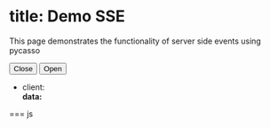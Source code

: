 title: Demo SSE
===
This page demonstrates the functionality of server side events using pycasso

<button type="button" class="sse-close" onclick="sse.close()">Close</button>
<button type="button" class="sse-open" onclick="sse.open()">Open</button>
<ul class="sse">
<li>client: <txt js="${sse.id}"></txt><br/><strong>data: <txt js="progress: ${sse.data.time}"></txt></strong></li>
</ul>
=== js
<script>
class SSEManager {
    constructor(sse_url){
        this.id = undefined;
        this.es = null;
        this.url = sse_url;
        this.evtHandlers = {};
        this.data = {};
        this.refs = [...document.querySelectorAll('txt')].map(t=>{
            let jsexpr = t.getAttribute('js');
            let update = Function('sse', `return this.textContent = \`${jsexpr}\``);
            const txt = document.createTextNode('...');
            txt.update = update;
            t.replaceWith(txt);
            return txt;
        });
        this.init();
    }
    updateTemplate(){
        for(let ref of this.refs){
            ref.update(this);
        }
    }
    init(){
        const url = !this.id ? `${this.url}?event=PYONIR_SSE_DEMO` : `${this.url}?id=${this.id}&event=PYONIR_SSE_DEMO`;
        this.es = new EventSource(url);
        for (let name in this.evtHandlers) {
            this.subTo(name, this.evtHandlers[name])
        }
    }
    open(){
        this.init()
    }
    close(){
        this.es.close();
    }
    subTo(sseEvtName, evtHandler){
        this.evtHandlers[sseEvtName] = evtHandler;
        if(!this.es) return;
        this.es.removeEventListener(sseEvtName, evtHandler);
        this.es.addEventListener(sseEvtName, evtHandler);
    }
}
const sse = new SSEManager("/api/demo-sse-resolver");
sse.subTo("PYONIR_SSE_DEMO", (evt)=>{
    if(!sse.id) sse.id = evt.lastEventId;
    let data = JSON.parse(evt.data);
    sse.data = data;
    sse.updateTemplate();
});
</script>